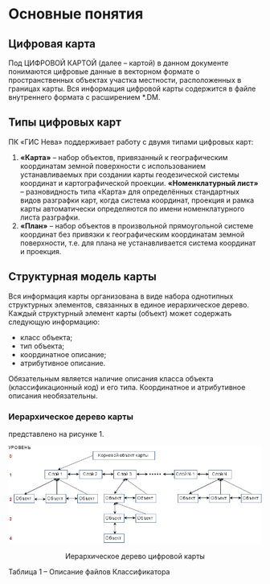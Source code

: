 # Основные понятия

## Цифровая карта

Под ЦИФРОВОЙ КАРТОЙ (далее – картой) в данном документе понимаются цифровые данные в векторном формате о пространственных объектах участка местности, расположенных в границах карты. Вся информация цифровой карты содержится в файле внутреннего формата с расширением &#42;.DM.

## Типы цифровых карт

ПК «ГИС Нева» поддерживает работу с двумя типами цифровых карт:
1. **«Карта»** – набор объектов, привязанный к географическим координатам земной поверхности с использованием устанавливаемых при создании карты геодезической системы координат и картографической проекции.
**«Номенклатурный лист»** – разновидность типа «Карта» для определённых стандартных видов разграфки карт, когда система координат, проекция и рамка карты автоматически определяются по имени номенклатурного листа разграфки.
1. **«План»** – набор объектов в произвольной прямоугольной системе координат без привязки к географическим координатам земной поверхности, т.е. для плана не устанавливается система координат и проекция.

## Структурная модель карты

Вся информация карты организована в виде набора однотипных структурных элементов, связанных в единое иерархическое дерево.
Каждый структурный элемент карты (объект) может содержать следующую информацию:
+ класс объекта;
+ тип объекта;
+ координатное описание;
+ атрибутивное описание.

Обязательным является наличие описания класса объекта (классификационный код) и его типа. Координатное и атрибутивное описания необязательны.

### Иерархическое дерево карты





представлено на рисунке 1.

<p align="center">
<img src="_images/hierarchical_tree.png">
</p>
<p align="center">
Иерархическое дерево цифровой карты
</p>



Таблица 1 – Описание файлов Классификатора
